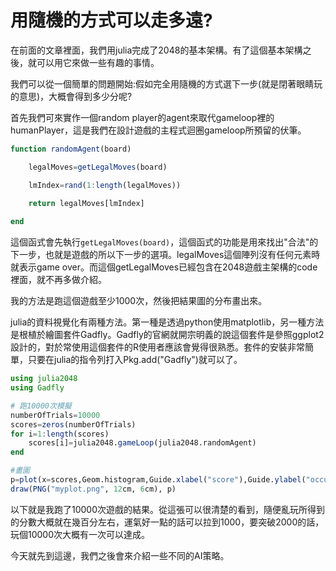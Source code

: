 # 用隨機的方式可以走多遠?

在前面的文章裡面，我們用julia完成了2048的基本架構。有了這個基本架構之後，就可以用它來做一些有趣的事情。

我們可以從一個簡單的問題開始:假如完全用隨機的方式選下一步(就是閉著眼睛玩的意思)，大概會得到多少分呢?

首先我們可來實作一個random player的agent來取代gameloop裡的humanPlayer，這是我們在設計遊戲的主程式迴圈gameloop所預留的伏筆。


```julia
function randomAgent(board)

	legalMoves=getLegalMoves(board)

	lmIndex=rand(1:length(legalMoves))

	return legalMoves[lmIndex]
	
end
```

這個函式會先執行```getLegalMoves(board)```，這個函式的功能是用來找出"合法"的下一步，也就是遊戲的所以下一步的選項。legalMoves這個陣列沒有任何元素時就表示game over。而這個getLegalMoves已經包含在2048遊戲主架構的code裡面，就不再多做介紹。

我的方法是跑這個遊戲至少1000次，然後把結果圖的分布畫出來。

julia的資料視覺化有兩種方法。第一種是透過python使用matplotlib，另一種方法是根植於繪圖套件Gadfly。Gadfly的官網就開宗明義的說這個套件是參照ggplot2設計的，對於常使用這個套件的R使用者應該會覺得很熟悉。套件的安裝非常簡單，只要在julia的指令列打入Pkg.add("Gadfly")就可以了。


```julia
using julia2048
using Gadfly

# 跑10000次模擬
numberOfTrials=10000
scores=zeros(numberOfTrials)
for i=1:length(scores)
	scores[i]=julia2048.gameLoop(julia2048.randomAgent)
end

#畫圖
p=plot(x=scores,Geom.histogram,Guide.xlabel("score"),Guide.ylabel("occurences"))
draw(PNG("myplot.png", 12cm, 6cm), p)
```
以下就是我跑了10000次遊戲的結果。從這張可以很清楚的看到，隨便亂玩所得到的分數大概就在幾百分左右，運氣好一點的話可以拉到1000，要突破2000的話，玩個10000次大概有一次可以達成。

今天就先到這邊，我們之後會來介紹一些不同的AI策略。